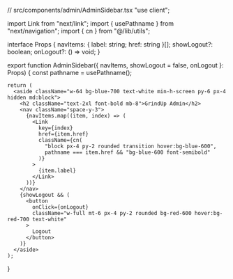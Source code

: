  // src/components/admin/AdminSidebar.tsx
  "use client";

  import Link from "next/link";
  import { usePathname } from "next/navigation";
  import { cn } from "@/lib/utils";

  interface Props {
    navItems: { label: string; href: string }[];
    showLogout?: boolean;
    onLogout?: () => void;
  }

  export function AdminSidebar({ navItems, showLogout = false, onLogout }: Props) {
    const pathname = usePathname();

    return (
      <aside className="w-64 bg-blue-700 text-white min-h-screen py-6 px-4 hidden md:block">
        <h2 className="text-2xl font-bold mb-8">GrindUp Admin</h2>
        <nav className="space-y-3">
          {navItems.map((item, index) => (
            <Link
              key={index}
              href={item.href}
              className={cn(
                "block px-4 py-2 rounded transition hover:bg-blue-600",
                pathname === item.href && "bg-blue-600 font-semibold"
              )}
            >
              {item.label}
            </Link>
          ))}
        </nav>
        {showLogout && (
          <button
            onClick={onLogout}
            className="w-full mt-6 px-4 py-2 rounded bg-red-600 hover:bg-red-700 text-white"
          >
            Logout
          </button>
        )}
      </aside>
    );
  }
